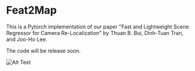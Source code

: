 # Feat2Map
This is a Pytorch implementation of our paper "Fast and Lightweight Scene Regressor for Camera Re-Localization" by Thuan B. Bui, Dinh-Tuan Tran, and Joo-Ho Lee.

The code will be release soon. 

![Alt Text](demo/chess_test.gif)
